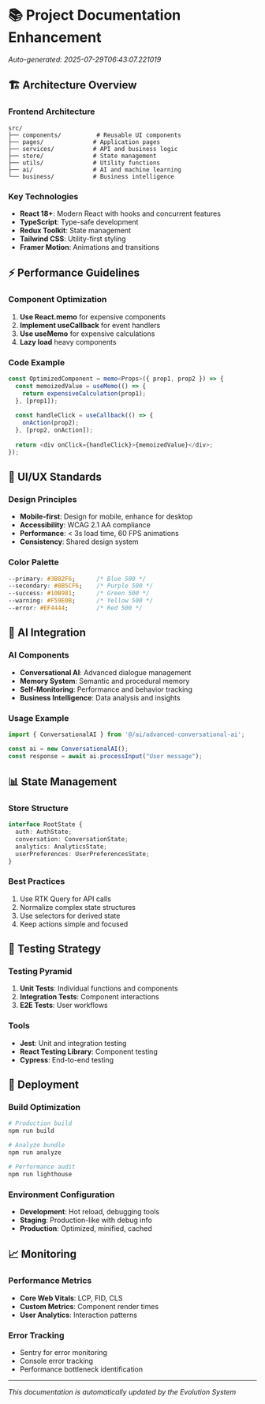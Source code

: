 # 📚 Project Documentation Enhancement
*Auto-generated: 2025-07-29T06:43:07.221019*

## 🏗️ Architecture Overview

### Frontend Architecture
```
src/
├── components/          # Reusable UI components
├── pages/              # Application pages
├── services/           # API and business logic
├── store/              # State management
├── utils/              # Utility functions
├── ai/                 # AI and machine learning
└── business/           # Business intelligence
```

### Key Technologies
- **React 18+**: Modern React with hooks and concurrent features
- **TypeScript**: Type-safe development
- **Redux Toolkit**: State management
- **Tailwind CSS**: Utility-first styling
- **Framer Motion**: Animations and transitions

## ⚡ Performance Guidelines

### Component Optimization
1. **Use React.memo** for expensive components
2. **Implement useCallback** for event handlers
3. **Use useMemo** for expensive calculations
4. **Lazy load** heavy components

### Code Example
```typescript
const OptimizedComponent = memo<Props>({ prop1, prop2 }) => {
  const memoizedValue = useMemo(() => {
    return expensiveCalculation(prop1);
  }, [prop1]);
  
  const handleClick = useCallback(() => {
    onAction(prop2);
  }, [prop2, onAction]);
  
  return <div onClick={handleClick}>{memoizedValue}</div>;
});
```

## 🎨 UI/UX Standards

### Design Principles
- **Mobile-first**: Design for mobile, enhance for desktop
- **Accessibility**: WCAG 2.1 AA compliance
- **Performance**: < 3s load time, 60 FPS animations
- **Consistency**: Shared design system

### Color Palette
```css
--primary: #3B82F6;      /* Blue 500 */
--secondary: #8B5CF6;    /* Purple 500 */
--success: #10B981;      /* Green 500 */
--warning: #F59E0B;      /* Yellow 500 */
--error: #EF4444;        /* Red 500 */
```

## 🤖 AI Integration

### AI Components
- **Conversational AI**: Advanced dialogue management
- **Memory System**: Semantic and procedural memory
- **Self-Monitoring**: Performance and behavior tracking
- **Business Intelligence**: Data analysis and insights

### Usage Example
```typescript
import { ConversationalAI } from '@/ai/advanced-conversational-ai';

const ai = new ConversationalAI();
const response = await ai.processInput("User message");
```

## 📊 State Management

### Store Structure
```typescript
interface RootState {
  auth: AuthState;
  conversation: ConversationState;
  analytics: AnalyticsState;
  userPreferences: UserPreferencesState;
}
```

### Best Practices
1. Use RTK Query for API calls
2. Normalize complex state structures
3. Use selectors for derived state
4. Keep actions simple and focused

## 🧪 Testing Strategy

### Testing Pyramid
1. **Unit Tests**: Individual functions and components
2. **Integration Tests**: Component interactions
3. **E2E Tests**: User workflows

### Tools
- **Jest**: Unit and integration testing
- **React Testing Library**: Component testing
- **Cypress**: End-to-end testing

## 🚀 Deployment

### Build Optimization
```bash
# Production build
npm run build

# Analyze bundle
npm run analyze

# Performance audit
npm run lighthouse
```

### Environment Configuration
- **Development**: Hot reload, debugging tools
- **Staging**: Production-like with debug info
- **Production**: Optimized, minified, cached

## 📈 Monitoring

### Performance Metrics
- **Core Web Vitals**: LCP, FID, CLS
- **Custom Metrics**: Component render times
- **User Analytics**: Interaction patterns

### Error Tracking
- Sentry for error monitoring
- Console error tracking
- Performance bottleneck identification

---

*This documentation is automatically updated by the Evolution System*

